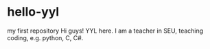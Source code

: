 # hello-yyl
my first repository
Hi guys!
YYL here. I am  a teacher in SEU, teaching coding, e.g. python, C, C#.
